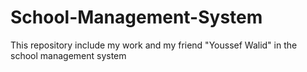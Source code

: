 # School-Management-System
This repository include my work and my friend "Youssef Walid" in the school management system
